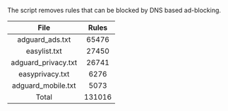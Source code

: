 The script removes rules that can be blocked by DNS based ad-blocking.


| File | Rules |
|:----:|:-----:|
| adguard_ads.txt | 65476 |
| easylist.txt | 27450 |
| adguard_privacy.txt | 26741 |
| easyprivacy.txt | 6276 |
| adguard_mobile.txt | 5073 |
| Total | 131016 |